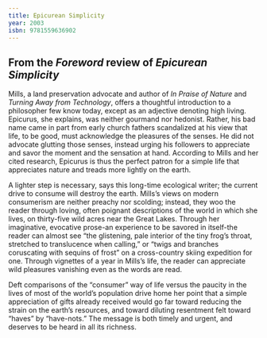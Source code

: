 ```yaml
---
title: Epicurean Simplicity
year: 2003
isbn: 9781559636902
---
```


## From the *Foreword* review of *Epicurean Simplicity*

Mills, a land preservation advocate and author of *In Praise of Nature* and *Turning Away from Technology*, offers a thoughtful introduction to a philosopher few know today, except as an adjective denoting high living. Epicurus, she explains, was neither gourmand nor hedonist. Rather, his bad name came in part from early church fathers scandalized at his view that life, to be good, must acknowledge the pleasures of the senses. He did not advocate glutting those senses, instead urging his followers to appreciate and savor the moment and the sensation at hand. According to Mills and her cited research, Epicurus is thus the perfect patron for a simple life that appreciates nature and treads more lightly on the earth.

A lighter step is necessary, says this long-time ecological writer; the current drive to consume will destroy the earth. Mills’s views on modern consumerism are neither preachy nor scolding; instead, they woo the reader through loving, often poignant descriptions of the world in which she lives, on thirty-five wild acres near the Great Lakes. Through her imaginative, evocative prose-an experience to be savored in itself-the reader can almost see “the glistening, pale interior of the tiny frog’s throat, stretched to translucence when calling,” or “twigs and branches coruscating with sequins of frost” on a cross-country skiing expedition for one. Through vignettes of a year in Mills’s life, the reader can appreciate wild pleasures vanishing even as the words are read.

Deft comparisons of the “consumer” way of life versus the paucity in the lives of most of the world’s population drive home her point that a simple appreciation of gifts already received would go far toward reducing the strain on the earth’s resources, and toward diluting resentment felt toward “haves” by “have-nots.” The message is both timely and urgent, and deserves to be heard in all its richness.
